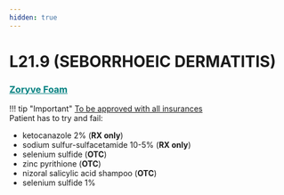 ```yaml
---
hidden: true
---
```


# L21.9 (SEBORRHOEIC DERMATITIS)

### <u  style="color:teal">Zoryve Foam</u>
!!! tip "Important"
    <u>To be approved with all insurances</u></br>
        Patient has to try and fail:
        <ul>
            <li>ketocanazole 2% (<b>RX only</b>)</li>
            <li>sodium sulfur-sulfacetamide 10-5% (<b>RX only</b>)</li>
            <li>selenium sulfide (<b>OTC</b>)</li>
            <li>zinc pyrithione (<b>OTC</b>)</li>
            <li>nizoral salicylic acid shampoo (<b>OTC</b>)</li>
            <li>selenium sulfide 1%</li>
        </ul>
